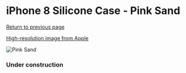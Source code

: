 # iPhone 8 Silicone Case - Pink Sand

[Return to previous page](/iphone_7)

[High-resolution image from Apple](https://store.storeimages.cdn-apple.com/8756/as-images.apple.com/is/MQGQ2?wid=4500&hei=4500&fmt=png)

<div style="width: 384px"><img src="/everysource/MQGQ2.png" alt="Pink Sand"></div>

### Under construction
